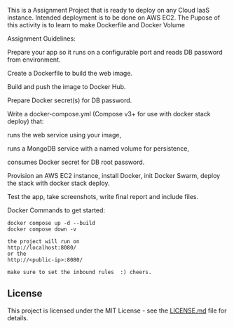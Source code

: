 This is a Assignment Project that is ready to deploy on any Cloud IaaS instance. Intended deployment is to be done on AWS EC2.
The Pupose of this activity is to learn to make Dockerfile and Docker Volume 

Assignment Guidelines:

Prepare your app so it runs on a configurable port and reads DB password from environment.

Create a Dockerfile to build the web image.

Build and push the image to Docker Hub.

Prepare Docker secret(s) for DB password.

Write a docker-compose.yml (Compose v3+ for use with docker stack deploy) that:

runs the web service using your image,

runs a MongoDB service with a named volume for persistence,

consumes Docker secret for DB root password.

Provision an AWS EC2 instance, install Docker, init Docker Swarm, deploy the stack with docker stack deploy.

Test the app, take screenshots, write final report and include files.



Docker Commands to get started: 
    
    docker compose up -d --build
    docker compose down -v 

    the project will run on 
    http://localhost:8080/
    or the 
    http://<public-ip>:8080/

    make sure to set the inbound rules  :) cheers.

## License

This project is licensed under the MIT License - see the [LICENSE.md](LICENSE.md) file for details.

